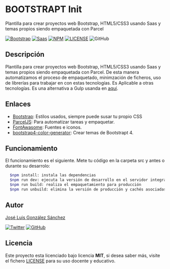 # BOOTSTRAPT Init

Plantilla para crear proyectos web Bootstrap, HTML5/CSS3 usando Saas y temas propios siendo empaquetada con Parcel

[![Bootstrap](https://img.shields.io/badge/Bootstrap-%20Ready-blue)](https://getbootstrap.com/)
[![Saas](https://img.shields.io/badge/Sass-%20Ready-ff69b4)](https://sass-lang.com/)
[![NPM](https://img.shields.io/badge/NPM-Ready-red)](https://www.npmjs.com/package/apirestfake)
[![LICENSE](https://img.shields.io/badge/Lisence-MIT-green)](https://github.com/joseluisgs/APIRESTFake/blob/master/LICENSE)
![GitHub](https://img.shields.io/github/last-commit/joseluisgs/bootstrapt-init)

## Descripción

Plantilla para crear proyectos web Bootstrap, HTML5/CSS3 usando Saas y temas propios siendo empaquetada con Parcel. De esta manera automatizamos el proceso de empaquetado, minimzación de ficheros, uso de librerías para trabajar en con estas tecnologías. Es Aplicable a otras tecnologías. Es una alternativa a Gulp usanda en [aquí](https://github.com/joseluisgs/bootstrap-sass-init-gulp).

## Enlaces

- [Bootstrap](https://getbootstrap.com/): Estilos usados, siempre puede susar tu propio CSS
- [ParcelJS](https://parceljs.org/): Para automatizar tareas y empaquetar.
- [FontAwasome](https://fontawesome.com/v4.7.0/icons/): Fuentes e iconos.
- [bootstrap4-color-generator](https://lingtalfi.com/bootstrap4-color-generator): Crear temas de Bootstrapt 4.

## Funcionamiento

El funcionamiento es el siguiente. Mete tu código en la carpeta src y antes o durante su desarrolo:

```bash
  $npm install: instala las dependencias
  $npm run dev: ejecuta la versión de desarrollo en el servidor integrado
  $npm run build: realiza el empaquetamiento para producción
  $npm run unbuild: elimina la versión de producción y cachés asociadas.
```

## Autor

[José Luis González Sánchez](https://twitter.com/joseluisgonsan)

[![Twitter](https://img.shields.io/twitter/follow/joseluisgonsan?style=social)](https://twitter.com/joseluisgonsan) [![GitHub](https://img.shields.io/github/followers/joseluisgs?style=social)](https://github.com/joseluisgs)

## Licencia

Este proyecto esta licenciado bajo licencia **MIT**, si desea saber más, visite el fichero [LICENSE](https://github.com/joseluisgs/bootstrapt-init/blob/master/LICENSE) para su uso docente y educativo.

